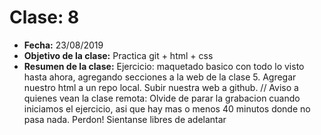 # Clase: 8
* **Fecha:** 23/08/2019
* **Objetivo de la clase:** Practica git + html + css
* **Resumen de la clase:**
Ejercicio: maquetado basico con todo lo visto hasta ahora, agregando secciones a la web de la clase 5. Agregar nuestro html a un repo local. Subir nuestra web a github. // Aviso a quienes vean la clase remota: Olvide de parar la grabacion cuando iniciamos el ejercicio, asi que hay mas o menos 40 minutos donde no pasa nada. Perdon! Sientanse libres de adelantar